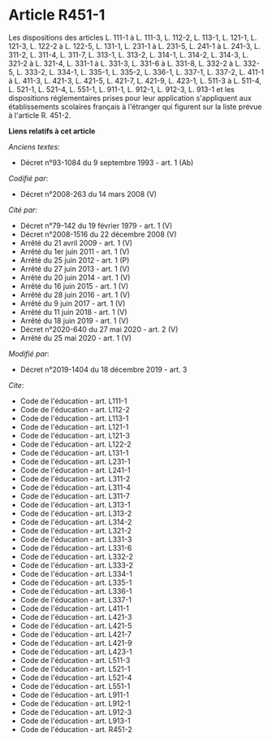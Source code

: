 # Article R451-1

Les dispositions des articles L. 111-1 à L. 111-3, L. 112-2, L. 113-1, L. 121-1, L. 121-3, L. 122-2 à L. 122-5, L. 131-1, L.
231-1 à L. 231-5, L. 241-1 à L. 241-3, L. 311-2, L. 311-4, L. 311-7, L. 313-1, L. 313-2, L. 314-1, L. 314-2, L. 314-3, L.
321-2 à L. 321-4, L. 331-1 à L. 331-3, L. 331-6 à L. 331-8, L. 332-2 à L. 332-5, L. 333-2, L. 334-1, L. 335-1, L. 335-2, L.
336-1, L. 337-1, L. 337-2, L. 411-1 à L. 411-3, 
L. 421-3, 
L. 421-5, L. 421-7, L. 421-9, L. 423-1, L. 511-3 à L. 511-4, 
L. 521-1, 
L. 521-4, L. 551-1, 
L. 911-1, L. 912-1, L. 912-3, L. 913-1 et les dispositions réglementaires prises pour leur application s'appliquent aux
établissements scolaires français à l'étranger qui figurent sur la liste prévue à l'article R. 451-2.

**Liens relatifs à cet article**

_Anciens textes_:

  - Décret n°93-1084 du 9 septembre 1993 - art. 1 (Ab)

_Codifié par_:

  - Décret n°2008-263 du 14 mars 2008 (V)

_Cité par_:

  - Décret n°79-142 du 19 février 1979 - art. 1 (V)
  - Décret n°2008-1516 du 22 décembre 2008 (V)
  - Arrêté du 21 avril 2009 - art. 1 (V)
  - Arrêté du 1er juin 2011 - art. 1 (V)
  - Arrêté du 25 juin 2012 - art. 1 (P)
  - Arrêté du 27 juin 2013 - art. 1 (V)
  - Arrêté du 20 juin 2014 - art. 1 (V)
  - Arrêté du 16 juin 2015 - art. 1 (V)
  - Arrêté du 28 juin 2016 - art. 1 (V)
  - Arrêté du 9 juin 2017 - art. 1 (V)
  - Arrêté du 11 juin 2018 - art. 1 (V)
  - Arrêté du 18 juin 2019 - art. 1 (V)
  - Décret n°2020-640 du 27 mai 2020 - art. 2 (V)
  - Arrêté du 25 mai 2020 - art. 1 (V)

_Modifié par_:

  - Décret n°2019-1404 du 18 décembre 2019 - art. 3

_Cite_:

  - Code de l'éducation - art. L111-1
  - Code de l'éducation - art. L112-2
  - Code de l'éducation - art. L113-1
  - Code de l'éducation - art. L121-1
  - Code de l'éducation - art. L121-3
  - Code de l'éducation - art. L122-2
  - Code de l'éducation - art. L131-1
  - Code de l'éducation - art. L231-1
  - Code de l'éducation - art. L241-1
  - Code de l'éducation - art. L311-2
  - Code de l'éducation - art. L311-4
  - Code de l'éducation - art. L311-7
  - Code de l'éducation - art. L313-1
  - Code de l'éducation - art. L313-2
  - Code de l'éducation - art. L314-2
  - Code de l'éducation - art. L321-2
  - Code de l'éducation - art. L331-3
  - Code de l'éducation - art. L331-6
  - Code de l'éducation - art. L332-2
  - Code de l'éducation - art. L333-2
  - Code de l'éducation - art. L334-1
  - Code de l'éducation - art. L335-1
  - Code de l'éducation - art. L336-1
  - Code de l'éducation - art. L337-1
  - Code de l'éducation - art. L411-1
  - Code de l'éducation - art. L421-3
  - Code de l'éducation - art. L421-5
  - Code de l'éducation - art. L421-7
  - Code de l'éducation - art. L421-9
  - Code de l'éducation - art. L423-1
  - Code de l'éducation - art. L511-3
  - Code de l'éducation - art. L521-1
  - Code de l'éducation - art. L521-4
  - Code de l'éducation - art. L551-1
  - Code de l'éducation - art. L911-1
  - Code de l'éducation - art. L912-1
  - Code de l'éducation - art. L912-3
  - Code de l'éducation - art. L913-1
  - Code de l'éducation - art. R451-2
